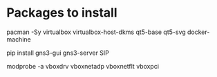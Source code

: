 # Packages to install

pacman -Sy virtualbox virtualbox-host-dkms qt5-base qt5-svg docker-machine

pip install gns3-gui gns3-server SIP

modprobe -a vboxdrv vboxnetadp vboxnetflt vboxpci
